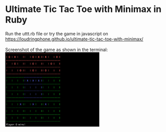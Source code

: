 # Ultimate Tic Tac Toe with Minimax in Ruby



Run the uttt.rb file or try the game in javascript on https://loudringphone.github.io/ultimate-tic-tac-toe-with-minimax/
<br>
<br>
Screenshot of the game as shown in the terminal:
<br>
<img src="./images/uttt.png" alt="Ultimate Tic Tac Toe" width="300">